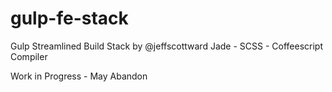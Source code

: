 gulp-fe-stack
=============

Gulp Streamlined Build Stack by @jeffscottward
Jade - SCSS - Coffeescript Compiler

Work in Progress - May Abandon
